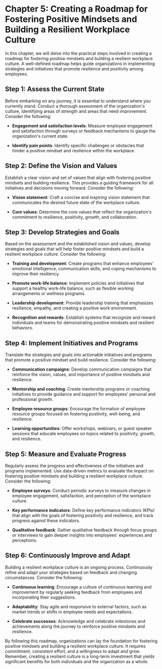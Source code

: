 Chapter 5: Creating a Roadmap for Fostering Positive Mindsets and Building a Resilient Workplace Culture
========================================================================================================

In this chapter, we will delve into the practical steps involved in creating a roadmap for fostering positive mindsets and building a resilient workplace culture. A well-defined roadmap helps guide organizations in implementing strategies and initiatives that promote resilience and positivity among employees.

Step 1: Assess the Current State
--------------------------------

Before embarking on any journey, it is essential to understand where you currently stand. Conduct a thorough assessment of the organization's culture, identifying areas of strength and areas that need improvement. Consider the following:

* **Engagement and satisfaction levels**: Measure employee engagement and satisfaction through surveys or feedback mechanisms to gauge the organization's current state.

* **Identify pain points**: Identify specific challenges or obstacles that hinder a positive mindset and resilience within the workplace.

Step 2: Define the Vision and Values
------------------------------------

Establish a clear vision and set of values that align with fostering positive mindsets and building resilience. This provides a guiding framework for all initiatives and decisions moving forward. Consider the following:

* **Vision statement**: Craft a concise and inspiring vision statement that communicates the desired future state of the workplace culture.

* **Core values**: Determine the core values that reflect the organization's commitment to resilience, positivity, growth, and collaboration.

Step 3: Develop Strategies and Goals
------------------------------------

Based on the assessment and the established vision and values, develop strategies and goals that will help foster positive mindsets and build a resilient workplace culture. Consider the following:

* **Training and development**: Create programs that enhance employees' emotional intelligence, communication skills, and coping mechanisms to improve their resiliency.

* **Promote work-life balance**: Implement policies and initiatives that support a healthy work-life balance, such as flexible working arrangements or wellness programs.

* **Leadership development**: Provide leadership training that emphasizes resilience, empathy, and creating a positive work environment.

* **Recognition and rewards**: Establish systems that recognize and reward individuals and teams for demonstrating positive mindsets and resilient behaviors.

Step 4: Implement Initiatives and Programs
------------------------------------------

Translate the strategies and goals into actionable initiatives and programs that promote a positive mindset and build resilience. Consider the following:

* **Communication campaigns**: Develop communication campaigns that reinforce the vision, values, and importance of positive mindsets and resilience.

* **Mentorship and coaching**: Create mentorship programs or coaching initiatives to provide guidance and support for employees' personal and professional growth.

* **Employee resource groups**: Encourage the formation of employee resource groups focused on fostering positivity, well-being, and resilience.

* **Learning opportunities**: Offer workshops, webinars, or guest speaker sessions that educate employees on topics related to positivity, growth, and resilience.

Step 5: Measure and Evaluate Progress
-------------------------------------

Regularly assess the progress and effectiveness of the initiatives and programs implemented. Use data-driven metrics to evaluate the impact on fostering positive mindsets and building a resilient workplace culture. Consider the following:

* **Employee surveys**: Conduct periodic surveys to measure changes in employee engagement, satisfaction, and perception of the workplace culture.

* **Key performance indicators**: Define key performance indicators (KPIs) that align with the goals of fostering positivity and resilience, and track progress against these indicators.

* **Qualitative feedback**: Gather qualitative feedback through focus groups or interviews to gain deeper insights into employees' experiences and perceptions.

Step 6: Continuously Improve and Adapt
--------------------------------------

Building a resilient workplace culture is an ongoing process. Continuously refine and adapt your strategies based on feedback and changing circumstances. Consider the following:

* **Continuous learning**: Encourage a culture of continuous learning and improvement by regularly seeking feedback from employees and incorporating their suggestions.

* **Adaptability**: Stay agile and responsive to external factors, such as market trends or shifts in employee needs and expectations.

* **Celebrate successes**: Acknowledge and celebrate milestones and achievements along the journey to reinforce positive mindsets and resilience.

By following this roadmap, organizations can lay the foundation for fostering positive mindsets and building a resilient workplace culture. It requires commitment, consistent effort, and a willingness to adapt and grow. Remember, creating a resilient culture is a long-term investment that yields significant benefits for both individuals and the organization as a whole.
